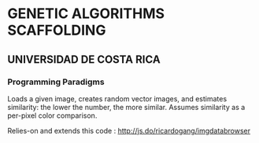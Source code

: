 # GENETIC ALGORITHMS SCAFFOLDING
## UNIVERSIDAD DE COSTA RICA
### Programming Paradigms


Loads a given image, creates random vector images, and estimates similarity: the lower the number, the more similar. Assumes similarity as a per-pixel color comparison.

Relies-on and extends this code :
http://js.do/ricardogang/imgdatabrowser
